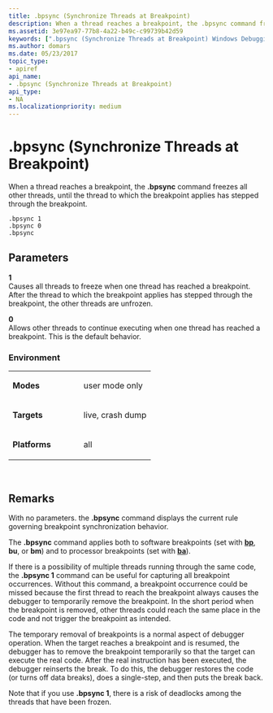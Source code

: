```yaml
---
title: .bpsync (Synchronize Threads at Breakpoint)
description: When a thread reaches a breakpoint, the .bpsync command freezes all other threads, until the thread to which the breakpoint applies has stepped through the breakpoint.
ms.assetid: 3e97ea97-77b8-4a22-b49c-c99739b42d59
keywords: [".bpsync (Synchronize Threads at Breakpoint) Windows Debugging"]
ms.author: domars
ms.date: 05/23/2017
topic_type:
- apiref
api_name:
- .bpsync (Synchronize Threads at Breakpoint)
api_type:
- NA
ms.localizationpriority: medium
---
```


# .bpsync (Synchronize Threads at Breakpoint)


When a thread reaches a breakpoint, the **.bpsync** command freezes all other threads, until the thread to which the breakpoint applies has stepped through the breakpoint.

```dbgcmd
.bpsync 1
.bpsync 0
.bpsync 
```

## <span id="Parameters"></span><span id="parameters"></span><span id="PARAMETERS"></span>Parameters


<span id="_______1______"></span> **1**   
Causes all threads to freeze when one thread has reached a breakpoint. After the thread to which the breakpoint applies has stepped through the breakpoint, the other threads are unfrozen.

<span id="_______0______"></span> **0**   
Allows other threads to continue executing when one thread has reached a breakpoint. This is the default behavior.

### <span id="Environment"></span><span id="environment"></span><span id="ENVIRONMENT"></span>Environment

<table>
<colgroup>
<col width="50%" />
<col width="50%" />
</colgroup>
<tbody>
<tr class="odd">
<td align="left"><p><strong>Modes</strong></p></td>
<td align="left"><p>user mode only</p></td>
</tr>
<tr class="even">
<td align="left"><p><strong>Targets</strong></p></td>
<td align="left"><p>live, crash dump</p></td>
</tr>
<tr class="odd">
<td align="left"><p><strong>Platforms</strong></p></td>
<td align="left"><p>all</p></td>
</tr>
</tbody>
</table>

 

Remarks
-------

With no parameters. the **.bpsync** command displays the current rule governing breakpoint synchronization behavior.

The **.bpsync** command applies both to software breakpoints (set with [**bp**](bp--bu--bm--set-breakpoint-.md), **bu**, or **bm**) and to processor breakpoints (set with [**ba**](ba--break-on-access-.md)).

If there is a possibility of multiple threads running through the same code, the **.bpsync 1** command can be useful for capturing all breakpoint occurrences. Without this command, a breakpoint occurrence could be missed because the first thread to reach the breakpoint always causes the debugger to temporarily remove the breakpoint. In the short period when the breakpoint is removed, other threads could reach the same place in the code and not trigger the breakpoint as intended.

The temporary removal of breakpoints is a normal aspect of debugger operation. When the target reaches a breakpoint and is resumed, the debugger has to remove the breakpoint temporarily so that the target can execute the real code. After the real instruction has been executed, the debugger reinserts the break. To do this, the debugger restores the code (or turns off data breaks), does a single-step, and then puts the break back.

Note that if you use **.bpsync 1**, there is a risk of deadlocks among the threads that have been frozen.

 

 





